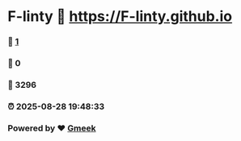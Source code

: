 # F-linty :link: https://F-linty.github.io 
### :page_facing_up: [1](https://F-linty.github.io/tag.html) 
### :speech_balloon: 0 
### :hibiscus: 3296 
### :alarm_clock: 2025-08-28 19:48:33 
### Powered by :heart: [Gmeek](https://github.com/Meekdai/Gmeek)
